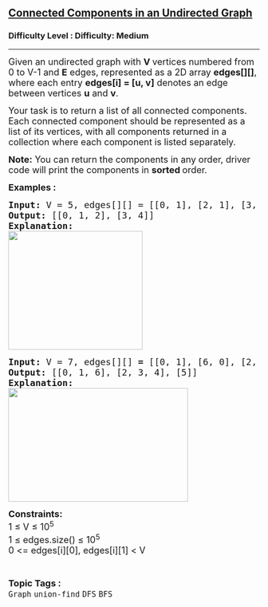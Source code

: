 <h2><a href="https://www.geeksforgeeks.org/problems/connected-components-in-an-undirected-graph/1?page=5&category=Graph&sortBy=submissions">Connected Components in an Undirected Graph</a></h2><h3>Difficulty Level : Difficulty: Medium</h3><hr><div class="problems_problem_content__Xm_eO"><p><span style="font-size: 18px;">Given an undirected graph with&nbsp;<strong>V&nbsp;</strong>vertices numbered from 0 to V-1 and&nbsp;<strong>E</strong> edges, represented as a 2D array <strong>edges[][]</strong>, where each entry&nbsp;<strong>edges[i] = [u, v]</strong>&nbsp;denotes an edge between vertices&nbsp;<strong>u</strong>&nbsp;and&nbsp;<strong>v</strong>.</span></p>
<p><span style="font-size: 18px;">Your task is to return a list of all connected components. Each connected component should be represented as a list of its vertices, with all components returned in a collection where each component is listed separately.</span></p>
<p><span style="font-size: 18px;"><strong>Note:</strong> You can return the components in any order, driver code will print the components in <strong>sorted </strong>order.</span></p>
<p><strong><span style="font-size: 18px;">Examples :</span></strong></p>
<pre><span style="font-size: 18px;"><strong>Input:</strong> V = 5, edges[][] = [[0, 1], [2, 1], [3, 4]]
<strong>Output: </strong>[[0, 1, 2], [3, 4]]</span><strong><span style="font-size: 18px;">
Explanation:<br><img src="https://media.geeksforgeeks.org/img-practice/prod/addEditProblem/893290/Web/Other/blobid1_1744798106.jpg" width="269" height="238"><br></span></strong></pre>
<pre><span style="font-size: 18px;"><strong>Input: </strong>V = 7,<strong> </strong></span><span style="font-size: 18px;">edges[][] <strong>= </strong>[[0, 1], [6, 0], [2, 4], [2, 3], [3, 4]]
<strong>Output: </strong>[[0, 1, 6], [2, 3, 4], [5]]<br><strong>Explanation:<br><img src="https://media.geeksforgeeks.org/img-practice/prod/addEditProblem/893290/Web/Other/blobid0_1744797809.jpg" width="360" height="228"></strong></span></pre>
<p><span style="font-size: 18px;"><strong>Constraints:<br></strong></span><span style="font-size: 18px;">1 ≤ V ≤ 10<sup>5</sup><br>1 ≤ edges.size() ≤ 10<sup>5</sup><br></span><span style="font-size: 18px;">0 &lt;= edges[i][0], edges[i][1] &lt; V</span></p></div><br><p><span style=font-size:18px><strong>Topic Tags : </strong><br><code>Graph</code>&nbsp;<code>union-find</code>&nbsp;<code>DFS</code>&nbsp;<code>BFS</code>&nbsp;